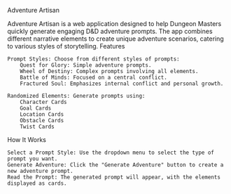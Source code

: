 Adventure Artisan

Adventure Artisan is a web application designed to help Dungeon Masters quickly generate engaging D&D adventure prompts. The app combines different narrative elements to create unique adventure scenarios, catering to various styles of storytelling.
Features

    Prompt Styles: Choose from different styles of prompts:
        Quest for Glory: Simple adventure prompts.
        Wheel of Destiny: Complex prompts involving all elements.
        Battle of Minds: Focused on a central conflict.
        Fractured Soul: Emphasizes internal conflict and personal growth.

    Randomized Elements: Generate prompts using:
        Character Cards 
        Goal Cards
        Location Cards
        Obstacle Cards
        Twist Cards

How It Works

    Select a Prompt Style: Use the dropdown menu to select the type of prompt you want.
    Generate Adventure: Click the "Generate Adventure" button to create a new adventure prompt.
    Read the Prompt: The generated prompt will appear, with the elements displayed as cards.
